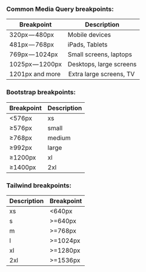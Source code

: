 ### Common Media Query breakpoints:
| Breakpoint | Description |
| ---------- | ---------- |
| 320px — 480px | Mobile devices |
| 481px — 768px | iPads, Tablets |
| 769px — 1024px | Small screens, laptops |
| 1025px — 1200px | Desktops, large screens |
| 1201px and more | Extra large screens, TV |

### Bootstrap breakpoints:
| Breakpoint | Description |
| -------- | --------- | 
| <576px | xs |
| ≥576px | small |
| ≥768px | medium |
| ≥992px | large |
| ≥1200px | xl |
| ≥1400px | 2xl |

### Tailwind breakpoints:
| Description | Breakpoint |
| -------- | -------- |
| xs | <640px |
| s | >=640px |
| m | >=768px |
| l | >=1024px |
| xl | >=1280px |
| 2xl | >=1536px|
